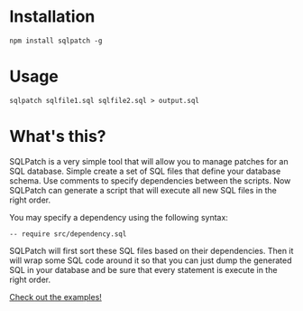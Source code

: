 # Installation

    npm install sqlpatch -g


# Usage

    sqlpatch sqlfile1.sql sqlfile2.sql > output.sql


# What's this?

SQLPatch is a very simple tool that will allow you to manage patches for an SQL
database. Simple create a set of SQL files that define your database schema. Use
comments to specify dependencies between the scripts. Now SQLPatch can generate
a script that will execute all new SQL files in the right order.

You may specify a dependency using the following syntax:

    -- require src/dependency.sql

SQLPatch will first sort these SQL files based on their dependencies. Then it
will wrap some SQL code around it so that you can just dump the generated SQL
in your database and be sure that every statement is execute in the right order.

[Check out the examples!](./examples)



